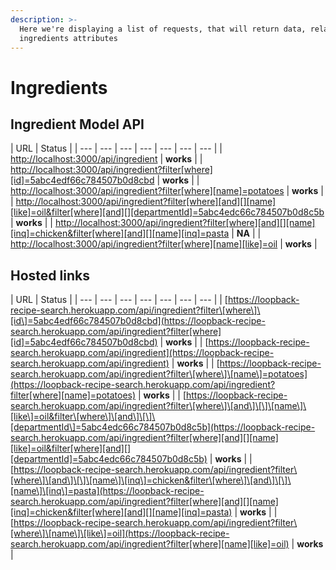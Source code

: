 ```yaml
---
description: >-
  Here we're displaying a list of requests, that will return data, related to
  ingredients attributes
---
```


# Ingredients

## Ingredient Model API



| URL | Status |
| --- | --- | --- | --- | --- | --- | --- |
| [http://localhost:3000/api/ingredient](http://localhost:3000/api/ingredient) | **works** |
| [http://localhost:3000/api/ingredient?filter\[where\]\[id\]=5abc4edf66c784507b0d8cbd](http://localhost:3000/api/ingredient?filter[where][id]=5abc4edf66c784507b0d8cbd) | **works** |
| [http://localhost:3000/api/ingredient?filter\[where\]\[name\]=potatoes](http://localhost:3000/api/ingredient?filter[where][name]=potatoes) | **works** |
| [http://localhost:3000/api/ingredient?filter\[where\]\[and\]\[\]\[name\]\[like\]=oil&filter\[where\]\[and\]\[\]\[departmentId\]=5abc4edc66c784507b0d8c5b](http://localhost:3000/api/ingredient?filter[where][and][][name][like]=oil&filter[where][and][][departmentId]=5abc4edc66c784507b0d8c5b) | **works** |
| [http://localhost:3000/api/ingredient?filter\[where\]\[and\]\[\]\[name\]\[inq\]=chicken&filter\[where\]\[and\]\[\]\[name\]\[inq\]=pasta](http://localhost:3000/api/ingredient?filter[where][and][][name][inq]=chicken&filter[where][and][][name][inq]=pasta) | **NA** |
| [http://localhost:3000/api/ingredient?filter\[where\]\[name\]\[like\]=oil](http://localhost:3000/api/ingredient?filter[where][name][like]=oil) | **works** |

## Hosted links

| URL | Status |
| --- | --- | --- | --- | --- | --- | --- |
| [https://loopback-recipe-search.herokuapp.com/api/ingredient?filter\[where\]\[id\]=5abc4edf66c784507b0d8cbd](https://loopback-recipe-search.herokuapp.com/api/ingredient?filter[where][id]=5abc4edf66c784507b0d8cbd) | **works** |
| [https://loopback-recipe-search.herokuapp.com/api/ingredient](https://loopback-recipe-search.herokuapp.com/api/ingredient) | **works** |
| [https://loopback-recipe-search.herokuapp.com/api/ingredient?filter\[where\]\[name\]=potatoes](https://loopback-recipe-search.herokuapp.com/api/ingredient?filter[where][name]=potatoes) | **works** |
| [https://loopback-recipe-search.herokuapp.com/api/ingredient?filter\[where\]\[and\]\[\]\[name\]\[like\]=oil&filter\[where\]\[and\]\[\]\[departmentId\]=5abc4edc66c784507b0d8c5b](https://loopback-recipe-search.herokuapp.com/api/ingredient?filter[where][and][][name][like]=oil&filter[where][and][][departmentId]=5abc4edc66c784507b0d8c5b) | **works** |
| [https://loopback-recipe-search.herokuapp.com/api/ingredient?filter\[where\]\[and\]\[\]\[name\]\[inq\]=chicken&filter\[where\]\[and\]\[\]\[name\]\[inq\]=pasta](https://loopback-recipe-search.herokuapp.com/api/ingredient?filter[where][and][][name][inq]=chicken&filter[where][and][][name][inq]=pasta) | **works** |
| [https://loopback-recipe-search.herokuapp.com/api/ingredient?filter\[where\]\[name\]\[like\]=oil](https://loopback-recipe-search.herokuapp.com/api/ingredient?filter[where][name][like]=oil) | **works** |

